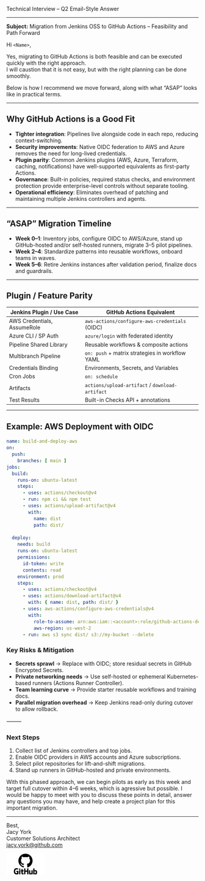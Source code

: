 Technical Interview – Q2 Email-Style Answer  

---

**Subject:** Migration from Jenkins OSS to GitHub Actions – Feasibility and Path Forward  

Hi `<Name>`,

Yes, migrating to GitHub Actions is both feasible and can be executed quickly with the right approach.  
I will caustion that it is not easy, but with the right planning can be done smoothly.

Below is how I recommend we move forward, along with what “ASAP” looks like in practical terms.

---

## Why GitHub Actions is a Good Fit

- **Tighter integration**: Pipelines live alongside code in each repo, reducing context-switching.  
- **Security improvements**: Native OIDC federation to AWS and Azure removes the need for long-lived credentials.  
- **Plugin parity**: Common Jenkins plugins (AWS, Azure, Terraform, caching, notifications) have well-supported equivalents as first-party Actions.  
- **Governance**: Built-in policies, required status checks, and environment protection provide enterprise-level controls without separate tooling.  
- **Operational efficiency**: Eliminates overhead of patching and maintaining multiple Jenkins controllers and agents.

---

## “ASAP” Migration Timeline

- **Week 0–1**: Inventory jobs, configure OIDC to AWS/Azure, stand up GitHub-hosted and/or self-hosted runners, migrate 3–5 pilot pipelines.  
- **Week 2–4**: Standardize patterns into reusable workflows, onboard teams in waves.  
- **Week 5–6**: Retire Jenkins instances after validation period, finalize docs and guardrails.

---

## Plugin / Feature Parity

| Jenkins Plugin / Use Case        | GitHub Actions Equivalent                         |
|----------------------------------|---------------------------------------------------|
| AWS Credentials, AssumeRole      | `aws-actions/configure-aws-credentials` (OIDC)    |
| Azure CLI / SP Auth              | `azure/login` with federated identity             |
| Pipeline Shared Library          | Reusable workflows & composite actions            |
| Multibranch Pipeline             | `on: push` + matrix strategies in workflow YAML   |
| Credentials Binding              | Environments, Secrets, and Variables              |
| Cron Jobs                        | `on: schedule`                                    |
| Artifacts                        | `actions/upload-artifact` / `download-artifact`   |
| Test Results                     | Built-in Checks API + annotations                 |

---

## Example: AWS Deployment with OIDC

```yaml
name: build-and-deploy-aws
on:
  push:
    branches: [ main ]
jobs:
  build:
    runs-on: ubuntu-latest
    steps:
      - uses: actions/checkout@v4
      - run: npm ci && npm test
      - uses: actions/upload-artifact@v4
        with:
          name: dist
          path: dist/

  deploy:
    needs: build
    runs-on: ubuntu-latest
    permissions:
      id-token: write
      contents: read
    environment: prod
    steps:
      - uses: actions/checkout@v4
      - uses: actions/download-artifact@v4
        with: { name: dist, path: dist/ }
      - uses: aws-actions/configure-aws-credentials@v4
        with:
          role-to-assume: arn:aws:iam::<account>:role/github-actions-deployer
          aws-region: us-west-2
      - run: aws s3 sync dist/ s3://my-bucket --delete
```

### Key Risks & Mitigation

- **Secrets sprawl** → Replace with OIDC; store residual secrets in GitHub Encrypted Secrets.
- **Private networking needs** → Use self-hosted or ephemeral Kubernetes-based runners (Actions Runner Controller).
- **Team learning curve** → Provide starter reusable workflows and training docs.
- **Parallel migration overhead** → Keep Jenkins read-only during cutover to allow rollback.

⸻

### Next Steps

1. Collect list of Jenkins controllers and top jobs.
2. Enable OIDC providers in AWS accounts and Azure subscriptions.
3. Select pilot repositories for lift-and-shift migrations.
4. Stand up runners in GitHub-hosted and private environments.

With this phased approach, we can begin pilots as early as this week and target full cutover within 4–6 weeks, which is agressive but possible.
I would be happy to meet with you to discuss these points in detail, answer any questions you may have, and help create a project plan for this important migration.

---
Best,  
Jacy York  
Customer Solutions Architect  
jacy.york@github.com  

<img src="../Preso/assets/GitHub_logo.png" alt="drawing" width="100"/>
